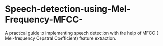 # Speech-detection-using-Mel-Frequency-MFCC-
A practical guide to implementing speech detection with the help of MFCC ( Mel-frequency Cepstral Coefficient) feature extraction.
